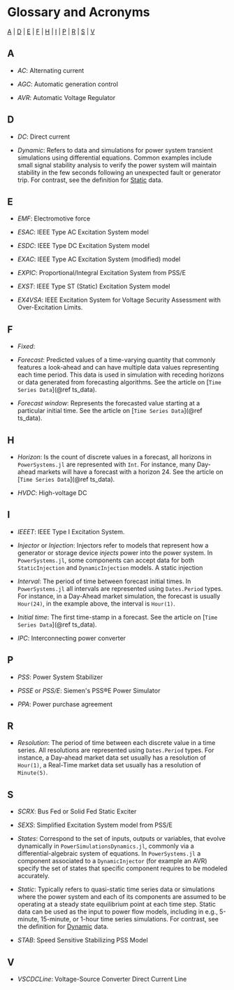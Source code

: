 # Glossary and Acronyms

[A](@ref) | [D](@ref) | [E](@ref) | [F](@ref) | [H](@ref) | [I](@ref) | [P](@ref) | [R](@ref) | [S](@ref) | 
[V](@ref)

## A

* *AC*: Alternating current

* *AGC*: Automatic generation control

* *AVR*: Automatic Voltage Regulator 

## D

* *DC*: Direct current

* *Dynamic*: Refers to data and simulations for power system transient simulations using differential
equations. Common examples include small signal stability analysis to verify the power system will
maintain stability in the few seconds following an unexpected fault or generator trip. For contrast,
see the definition for [Static](@ref "S") data.

## E

* *EMF*: Electromotive force

* *ESAC*: IEEE Type AC Excitation System model 

* *ESDC*: IEEE Type DC Excitation System model 

* *EXAC*: IEEE Type AC Excitation System (modified) model 

* *EXPIC*: Proportional/Integral Excitation System from PSS/E

* *EXST*: IEEE Type ST (Static) Excitation System model

* *EX4VSA*: IEEE Excitation System for Voltage Security Assessment with Over-Excitation Limits.

## F

* *Fixed*: 

* *Forecast*: Predicted values of a time-varying quantity that commonly features
  a look-ahead and can have multiple data values representing each time period.
  This data is used in simulation with receding horizons or data generated from
  forecasting algorithms. See the article on [`Time Series Data`](@ref ts_data). 

* *Forecast window*: Represents the forecasted value starting at a particular initial time.
    See the article on [`Time Series Data`](@ref ts_data).

## H

* *Horizon*: Is the count of discrete values in a forecast, all horizons in `PowerSystems.jl`
  are represented with `Int`. For instance, many Day-ahead markets will have a forecast with a
  horizon 24. See the article on [`Time Series Data`](@ref ts_data).

* *HVDC*: High-voltage DC

## I

* *IEEET*: IEEE Type I Excitation System.

* *Injector* or *Injection*: Injectors refer to models that represent how a generator or storage 
  device *injects* power into the power system. In `PowerSystems.jl`, some components can accept 
  data for both `StaticInjection` and `DynamicInjection` models. A static injection 

* *Interval*: The period of time between forecast initial times. In `PowerSystems.jl` all
  intervals are represented using `Dates.Period` types. For instance, in a Day-Ahead market
  simulation, the forecast is usually `Hour(24)`, in the example above, the
  interval is `Hour(1)`.

* *Initial time*: The first time-stamp in a forecast. See the article on [`Time Series Data`](@ref ts_data).

* *IPC*: Interconnecting power converter

## P

* *PSS*: Power System Stabilizer

* *PSSE* or *PSS/E*: Siemen's PSS&reg;E Power Simulator

* *PPA*: Power purchase agreement

## R

* *Resolution*: The period of time between each discrete value in a time series. All resolutions
  are represented using `Dates.Period` types. For instance, a Day-ahead market data set usually
  has a resolution of `Hour(1)`, a Real-Time market data set usually has a resolution of `Minute(5)`. 

## S

* *SCRX*: Bus Fed or Solid Fed Static Exciter

* *SEXS*: Simplified Excitation System model from PSS/E

* *States*: Correspond to the set of inputs, outputs or variables, that evolve dynamically in
  `PowerSimulationsDynamics.jl`, commonly via a differential-algebraic system of equations.
  In `PowerSystems.jl` a component associated to a `DynamicInjector` (for example an AVR) specify
  the set of states that specific component requires to be modeled accurately.

* *Static*: Typically refers to quasi-static time series data or simulations where the power system 
  and each of its components are assumed to be operating at a steady state equilibrium point at each 
  time step. Static data can be used as the input to power flow models, including in e.g., 5-minute,
  15-minute, or 1-hour time series simulations. For contrast, see the definition for
  [Dynamic](@ref "D") data.

* *STAB*: Speed Sensitive Stabilizing PSS Model

## V

* *VSCDCLine*: Voltage-Source Converter Direct Current Line